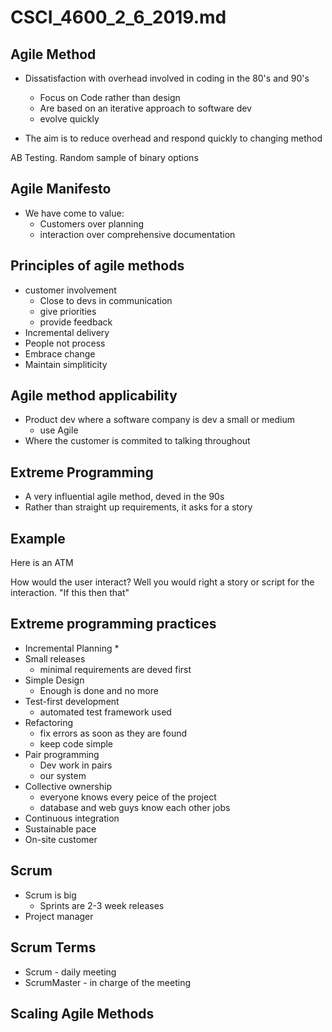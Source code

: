 # CSCI_4600_2_6_2019.md

## Agile Method

* Dissatisfaction with overhead involved in coding in the 80's and 90's
  * Focus on Code rather than design
  * Are based on an iterative approach to software dev
  * evolve quickly

* The aim is to reduce overhead and respond quickly to changing method

AB Testing. Random sample of binary options

## Agile Manifesto

* We have come to value:
  * Customers over planning
  * interaction over comprehensive documentation

## Principles of agile methods

* customer involvement
  * Close to devs in communication
  * give priorities
  * provide feedback
* Incremental delivery
* People not process
* Embrace change
* Maintain simpliticity

## Agile method applicability

* Product dev where a software company is dev a small or medium
  * use Agile
* Where the customer is commited to talking throughout

## Extreme Programming

* A very influential agile method, deved in the 90s
* Rather than straight up requirements, it asks for a story

## Example

Here is an ATM

How would the user interact? Well you would right a story or script for the interaction. "If this then that"

## Extreme programming practices

* Incremental Planning
  * 
* Small releases
  * minimal requirements are deved first
* Simple Design
  * Enough is done and no more
* Test-first development
  * automated test framework used
* Refactoring
  * fix errors as soon as they are found
  * keep code simple
* Pair programming
  * Dev work in pairs
  * our system
* Collective ownership
  * everyone knows every peice of the project
  * database and web guys know each other jobs
* Continuous integration
* Sustainable pace
* On-site customer

## Scrum

* Scrum is big
  * Sprints are 2-3 week releases
* Project manager

## Scrum Terms

* Scrum - daily meeting
* ScrumMaster - in charge of the meeting

## Scaling Agile Methods